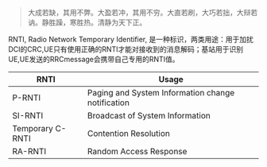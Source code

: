

>大成若缺，其用不弊。大盈若冲，其用不穷。大直若刷，大巧若拙，大辩若讷。静胜躁，寒胜热。清静为天下正。

RNTI, Radio Network Temporary Identifier, 是一种标识，两类用途：用于加扰DCI的CRC,UE只有使用正确的RNTI才能对接收到的消息解码；基站用于识别UE,UE发送的RRCmessage会携带自己专用的RNTI值。
<!--more-->

RNTI | Usage 
-----| ---------
 P-RNTI    |  Paging and System Information change notification   
 SI-RNTI    |   Broadcast of System Information    
 Temporary C-RNTI    |   Contention Resolution    
 RA-RNTI             |  Random Access Response   